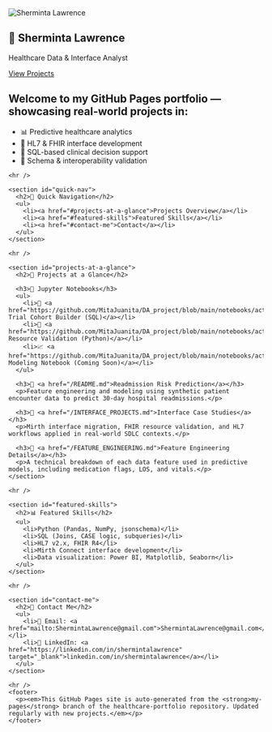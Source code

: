 <!DOCTYPE html>
<html lang="en">
<head>
  <meta charset="UTF-8" />
  <meta name="viewport" content="width=device-width, initial-scale=1.0"/>
  <title>Sherminta Lawrence | Healthcare Data & Interface Analyst</title>
  <link rel="stylesheet" href="https://github.com/MitaJuanita/DA_project/blob/main/docs/style.css"/>
</head>
<body>

  <!-- 🌟 Hero Banner -->
  <section class="hero-banner">
    <div class="overlay"></div>
    <div class="banner-content">
      <img src="profile.jpg" alt="Sherminta Lawrence" class="profile-banner-photo" />
      <h1>👋 Sherminta Lawrence</h1>
      <p>Healthcare Data & Interface Analyst</p>
      <a href="#projects-at-a-glance" class="cta-button">View Projects</a>
    </div>
  </section>

  <!-- ✏️ Main Content -->
  <main class="main-content">
    <section>
      <h2>Welcome to my GitHub Pages portfolio — showcasing real-world projects in:</h2>
      <ul>
        <li>📊 Predictive healthcare analytics</li>
        <li>🔌 HL7 & FHIR interface development</li>
        <li>🧪 SQL-based clinical decision support</li>
        <li>🔬 Schema & interoperability validation</li>
      </ul>
    </section>

    <hr />

    <section id="quick-nav">
      <h2>📌 Quick Navigation</h2>
      <ul>
        <li><a href="#projects-at-a-glance">Projects Overview</a></li>
        <li><a href="#featured-skills">Featured Skills</a></li>
        <li><a href="#contact-me">Contact</a></li>
      </ul>
    </section>

    <hr />

    <section id="projects-at-a-glance">
      <h2>📖 Projects at a Glance</h2>

      <h3>📓 Jupyter Notebooks</h3>
      <ul>
        <li>🧪 <a href="https://github.com/MitaJuanita/DA_project/blob/main/notebooks/active/Clinical_Trial_List.ipynb">Clinical Trial Cohort Builder (SQL)</a></li>
        <li>🔬 <a href="https://github.com/MitaJuanita/DA_project/blob/main/notebooks/active/FHIR_Project.ipynb">FHIR Resource Validation (Python)</a></li>
        <li>📈 <a href="https://github.com/MitaJuanita/DA_project/blob/main/notebooks/active/Readmission_Modeling.ipynb">Readmission Modeling Notebook (Coming Soon)</a></li>
      </ul>

      <h3>🔹 <a href="/README.md">Readmission Risk Prediction</a></h3>
      <p>Feature engineering and modeling using synthetic patient encounter data to predict 30-day hospital readmissions.</p>

      <h3>🔹 <a href="/INTERFACE_PROJECTS.md">Interface Case Studies</a></h3>
      <p>Mirth interface migration, FHIR resource validation, and HL7 workflows applied in real-world SDLC contexts.</p>

      <h3>🔹 <a href="/FEATURE_ENGINEERING.md">Feature Engineering Details</a></h3>
      <p>A technical breakdown of each data feature used in predictive models, including medication flags, LOS, and vitals.</p>
    </section>

    <hr />

    <section id="featured-skills">
      <h2>📊 Featured Skills</h2>
      <ul>
        <li>Python (Pandas, NumPy, jsonschema)</li>
        <li>SQL (Joins, CASE logic, subqueries)</li>
        <li>HL7 v2.x, FHIR R4</li>
        <li>Mirth Connect interface development</li>
        <li>Data visualization: Power BI, Matplotlib, Seaborn</li>
      </ul>
    </section>

    <hr />

    <section id="contact-me">
      <h2>💬 Contact Me</h2>
      <ul>
        <li>📧 Email: <a href="mailto:ShermintaLawrence@gmail.com">ShermintaLawrence@gmail.com</a></li>
        <li>🔗 LinkedIn: <a href="https://linkedin.com/in/shermintalawrence" target="_blank">linkedin.com/in/shermintalawrence</a></li>
      </ul>
    </section>

    <hr />
    <footer>
      <p><em>This GitHub Pages site is auto-generated from the <strong>my-pages</strong> branch of the healthcare-portfolio repository. Updated regularly with new projects.</em></p>
    </footer>
  </main>

</body>
</html>
